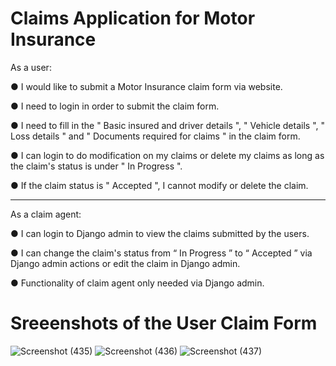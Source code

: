 
# Claims Application for Motor Insurance


As a user:

● I would like to submit a Motor Insurance claim form via website.

● I need to login in order to submit the claim form.

● I need to fill in the " Basic insured and driver details ", " Vehicle details ", " Loss
details " and " Documents required for claims " in the claim form.

● I can login to do modification on my claims or delete my claims as long as the
claim's status is under " In Progress ".

● If the claim status is " Accepted ", I cannot modify or delete the claim.

----------------------------------------------------------------------------------------------------------------

As a claim agent:

● I can login to Django admin to view the claims submitted by the users.

● I can change the claim's status from “ In Progress ” to “ Accepted ” via Django
admin actions or edit the claim in Django admin.

● Functionality of claim agent only needed via Django admin.

# Sreeenshots of the User Claim Form

![Screenshot (435)](https://user-images.githubusercontent.com/55220787/124388952-b1171b80-dd17-11eb-988b-febef17c40b0.png)
![Screenshot (436)](https://user-images.githubusercontent.com/55220787/124388957-b2e0df00-dd17-11eb-8a5a-0f4b321ec284.png)
![Screenshot (437)](https://user-images.githubusercontent.com/55220787/124388958-b3797580-dd17-11eb-8c83-da15f055bfb7.png)

